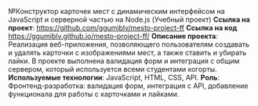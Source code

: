 №Конструктор карточек мест с динамическим интерфейсом на JavaScript и серверной частью на Node.js (Учебный проект)
**Ссылка на проект**: https://github.com/ggumiblv/mesto-project-ff 
**Ссылка на код** https://ggumiblv.github.io/mesto-project-ff/
**Описание проекта**: Реализация веб-приложения, позволяющего пользователям создавать и удалять карточки с изображениями мест, а также ставить и убирать лайки. В проекте выполнена валидация форм и интеграция с общим сервером, который используется всеми студентами когорты.
**Используемые технологии**: JavaScript, HTML, CSS, API.
**Роль**: Фронтенд-разработка: валидация форм, интеграция с API, добавление функционала для работы с карточками и лайками.
